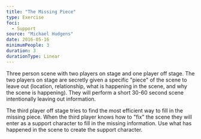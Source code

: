 ```yaml
---
title: "The Missing Piece"
type: Exercise
foci:
  - Support
source: "Michael Hudgens"
date: 2016-05-16
minimumPeople: 3
duration: 3
durationType: Linear
---
```


Three person scene with two players on stage and one player off stage.
The two players on stage are secretly given a specific "piece" of the scene to leave out (location, relationship, what is happening in the scene, and why the scene is happening).
They will perform a short 30-60 second scene intentionally leaving out information.

The third player off stage tries to find the most efficient way to fill in the missing piece.
When the third player knows how to "fix" the scene they will enter as a support character to fill in the missing information.
Use what has happened in the scene to create the support character.
